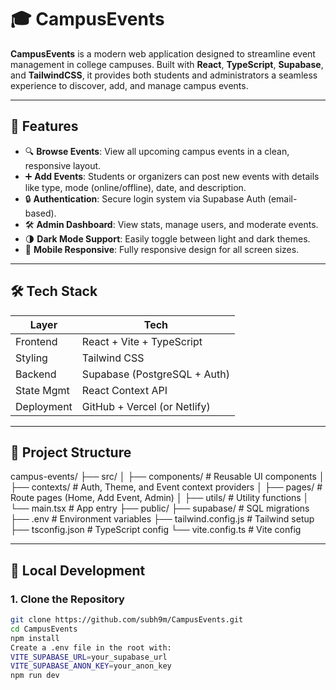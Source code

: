 # 🎓 CampusEvents

**CampusEvents** is a modern web application designed to streamline event management in college campuses. Built with **React**, **TypeScript**, **Supabase**, and **TailwindCSS**, it provides both students and administrators a seamless experience to discover, add, and manage campus events.

---

## 🚀 Features

- 🔍 **Browse Events**: View all upcoming campus events in a clean, responsive layout.
- ➕ **Add Events**: Students or organizers can post new events with details like type, mode (online/offline), date, and description.
- 🔒 **Authentication**: Secure login system via Supabase Auth (email-based).
- 🛠 **Admin Dashboard**: View stats, manage users, and moderate events.
- 🌗 **Dark Mode Support**: Easily toggle between light and dark themes.
- 📱 **Mobile Responsive**: Fully responsive design for all screen sizes.

---

## 🛠 Tech Stack

| Layer        | Tech                          |
|--------------|-------------------------------|
| Frontend     | React + Vite + TypeScript     |
| Styling      | Tailwind CSS                  |
| Backend      | Supabase (PostgreSQL + Auth)  |
| State Mgmt   | React Context API             |
| Deployment   | GitHub + Vercel (or Netlify)  |

---

## 📂 Project Structure

campus-events/
├── src/
│ ├── components/ # Reusable UI components
│ ├── contexts/ # Auth, Theme, and Event context providers
│ ├── pages/ # Route pages (Home, Add Event, Admin)
│ ├── utils/ # Utility functions
│ └── main.tsx # App entry
├── public/
├── supabase/ # SQL migrations
├── .env # Environment variables
├── tailwind.config.js # Tailwind setup
├── tsconfig.json # TypeScript config
└── vite.config.ts # Vite config

---

## 🧪 Local Development

### 1. Clone the Repository
```bash
git clone https://github.com/subh9m/CampusEvents.git
cd CampusEvents
npm install
Create a .env file in the root with:
VITE_SUPABASE_URL=your_supabase_url
VITE_SUPABASE_ANON_KEY=your_anon_key
npm run dev






